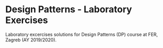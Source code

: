 # Design Patterns - Laboratory Exercises

Laboratory excercises solutions for Design Patterns (DP) course at FER, Zagreb (AY 2019/2020).
